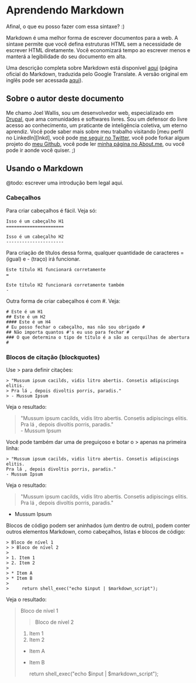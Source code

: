 Aprendendo Markdown
===================
Afinal, o que eu posso fazer com essa sintaxe? :)

Markdown é uma melhor forma de escrever documentos para a web. A sintaxe permite
que você defina estruturas HTML sem a necessidade de escrever HTML diretamente.
Você economizará tempo ao escrever menos e manterá a legibilidade do seu
documento em alta.

Uma descrição completa sobre Markdown está disponível [aqui][md-pt-br] (página oficial
do Markdown, traduzida pelo Google Translate. A versão original em inglês pode ser acessada [aqui][md-en]).

  [md-pt-br]: http://translate.google.com.br/translate?sl=en&tl=pt&js=n&prev=_t&hl=pt-BR&ie=UTF-8&eotf=1&u=http%3A%2F%2Fdaringfireball.net%2Fprojects%2Fmarkdown%2F
  [md-en]: http://daringfireball.net/projects/markdown/


Sobre o autor deste documento
-----------------------------
Me chamo Joel Wallis, sou um desenvolvedor web, especializado em [Drupal][dpl],
que ama comunidades e softwares livres. Sou um defensor do livre acesso ao
conhecimento, um praticante de inteligência coletiva, um eterno aprendiz.
Você pode saber mais sobre meu trabalho visitando
[meu perfil no LinkedIn][lnkd], você pode [me seguir no Twitter][twt],
você pode forkar algum projeto do [meu Github][gth], você pode ler
[minha página no About.me][btm], ou você pode ir aonde você quiser. ;)

  [dpl]: http://drupal.org
  [lkd]: http://br.linkedin.com/in/joelwallis/
  [twt]: http://twitter.com/joelwallis1
  [gth]: http://github.com/joelwallis
  [btm]: http://about.me/joelwallis

Usando o Markdown
-----------------
@todo: escrever uma introdução bem legal aqui.

### Cabeçalhos

Para criar cabeçalhos é fácil. Veja só:

    Isso é um cabeçalho H1
    ======================

    Isso é um cabeçalho H2
    ----------------------

Para criação de títulos dessa forma, qualquer quantidade de caracteres
= (igual) e - (traço) irá funcionar.

    Este título H1 funcionará corretamente
    =

    Este título H2 funcionará corretamente também
    -

Outra forma de criar cabeçalhos é com #. Veja:

    # Este é um H1
    ## Este é um H2
    #### Este é um H4
    # Eu posso fechar o cabeçalho, mas não sou obrigado #
    ## Não importa quantos #'s eu uso para fechar #
    ### O que determina o tipo de título é a são as cerquilhas de abertura #

### Blocos de citação (blockquotes)

Use > para definir citações:

    > "Mussum ipsum cacilds, vidis litro abertis. Consetis adipiscings elitis.
    > Pra lá , depois divoltis porris, paradis."  
    > - Mussum Ipsum

Veja o resultado:

> "Mussum ipsum cacilds, vidis litro abertis. Consetis adipiscings elitis.
> Pra lá , depois divoltis porris, paradis."  
> \- Mussum Ipsum

Você pode também dar uma de preguiçoso e botar o > apenas na primeira linha:

    > "Mussum ipsum cacilds, vidis litro abertis. Consetis adipiscings elitis.
    Pra lá , depois divoltis porris, paradis."  
    - Mussum Ipsum

Veja o resultado:

> "Mussum ipsum cacilds, vidis litro abertis. Consetis adipiscings elitis.
Pra lá , depois divoltis porris, paradis."  
- Mussum Ipsum

Blocos de código podem ser aninhados (um dentro de outro), podem conter outros
elementos Markdown, como cabeçalhos, listas e blocos de código:

    > Bloco de nível 1 
    > > Bloco de nível 2
    > 
    > 1. Item 1
    > 2. Item 2
    > 
    > * Item A
    > * Item B
    >
    >     return shell_exec("echo $input | $markdown_script");

Veja o resultado:

> Bloco de nível 1 
> > Bloco de nível 2
> 
> 1. Item 1
> 2. Item 2
> 
> * Item A
> * Item B
>
>     return shell_exec("echo $input | $markdown_script");
